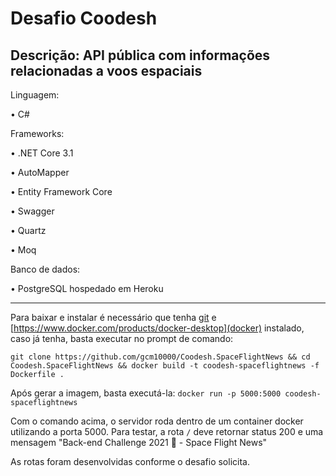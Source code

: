 # Desafio Coodesh
## Descrição: API pública com informações relacionadas a voos espaciais

Linguagem:

• C#

Frameworks:

• .NET Core 3.1

• AutoMapper

• Entity Framework Core

• Swagger

• Quartz

• Moq

Banco de dados:

• PostgreSQL hospedado em Heroku


****

Para baixar e instalar é necessário que tenha [git](https://git-scm.com/downloads) e [https://www.docker.com/products/docker-desktop](docker) instalado,
caso já tenha, basta executar no prompt de comando: 

`git clone https://github.com/gcm10000/Coodesh.SpaceFlightNews && cd Coodesh.SpaceFlightNews && docker build -t coodesh-spaceflightnews -f Dockerfile .`

Após gerar a imagem, basta executá-la:
`docker run -p 5000:5000 coodesh-spaceflightnews`

Com o comando acima, o servidor roda dentro de um container docker utilizando a porta 5000.
Para testar, a rota `/` deve retornar status 200 e uma mensagem "Back-end Challenge 2021 🏅 - Space Flight News"

As rotas foram desenvolvidas conforme o desafio solicita.

